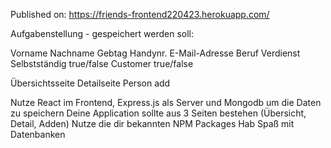 Published on: https://friends-frontend220423.herokuapp.com/

Aufgabenstellung - gespeichert werden soll:

Vorname
Nachname
Gebtag
Handynr.
E-Mail-Adresse
Beruf
Verdienst
Selbstständig true/false
Customer true/false

Übersichtsseite
Detailseite
Person add

Nutze React im Frontend, Express.js als Server und Mongodb um die Daten zu speichern
Deine Application sollte aus 3 Seiten bestehen (Übersicht, Detail, Adden)
Nutze die dir bekannten NPM Packages
Hab Spaß mit Datenbanken
